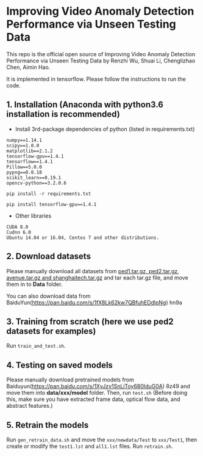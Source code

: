 # Improving Video Anomaly Detection Performance via Unseen Testing Data

This repo is the official open source of Improving Video Anomaly Detection Performance via Unseen Testing Data by Renzhi Wu, Shuai Li, Chenglizhao Chen, Aimin Hao.

It is implemented in tensorflow. Please follow the instructions to run the code.

## 1. Installation (Anaconda with python3.6 installation is recommended)
* Install 3rd-package dependencies of python (listed in requirements.txt)
```
numpy==1.14.1
scipy==1.0.0
matplotlib==2.1.2
tensorflow-gpu==1.4.1
tensorflow==1.4.1
Pillow==5.0.0
pypng==0.0.18
scikit_learn==0.19.1
opencv-python==3.2.0.6
```

```shell
pip install -r requirements.txt

pip install tensorflow-gpu==1.4.1
```
* Other libraries
```code
CUDA 8.0
Cudnn 6.0
Ubuntu 14.04 or 16.04, Centos 7 and other distributions.
```

## 2. Download datasets

Please manually download all datasets from [ped1.tar.gz, ped2.tar.gz, avenue.tar.gz and shanghaitech.tar.gz](https://onedrive.live.com/?authkey=%21AMqh2fTSemfrokE&id=3705E349C336415F%215109&cid=3705E349C336415F)
and tar each tar.gz file, and move them in to **Data** folder.

You can also download data from BaiduYun(https://pan.baidu.com/s/1fX8Lk62kw7QBfuhEDdlpNg) hn9a

## 3. Training from scratch (here we use ped2 datasets for examples)

Run `train_and_test.sh`.


## 4. Testing on saved models

Please manually download pretrained models from 
Baiduyun(https://pan.baidu.com/s/1XyJzy1SnLiToy680IduG0A) 8z49 and move them into **data/xxx/model** folder. Then, run `test.sh` (Before doing this, make sure you have extracted frame data, optical flow data, and abstract features.)

## 5. Retrain the models

Run `gen_retrain_data.sh` and move the `xxx/newdata/Test` to `xxx/Test1`, then create or modify the `test1.lst` and `all1.lst` files. Run `retrain.sh`.